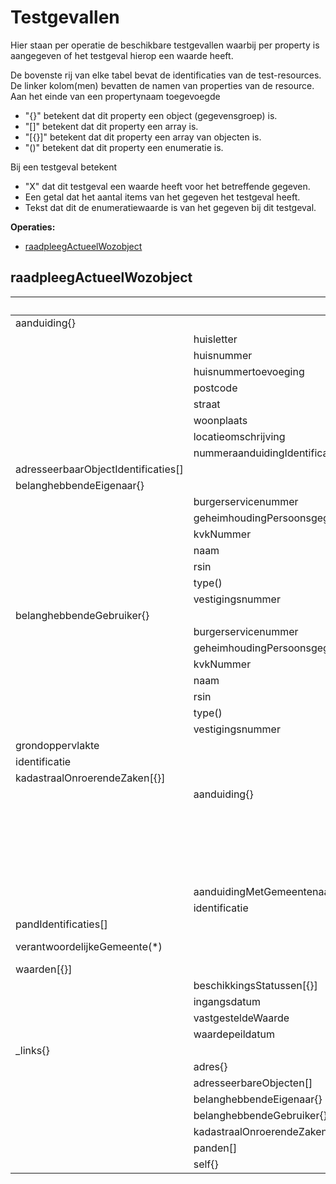 # Testgevallen

Hier staan per operatie de beschikbare testgevallen waarbij per property is aangegeven of het testgeval hierop een waarde heeft.

De bovenste rij van elke tabel bevat de identificaties van de test-resources.
De linker kolom(men) bevatten de namen van properties van de resource.
Aan het einde van een propertynaam toegevoegde
- "{}" betekent dat dit property een object (gegevensgroep) is.
- "[]" betekent dat dit property een array is.
- "[{}]" betekent dat dit property een array van objecten is.
- "()" betekent dat dit property een enumeratie is.

Bij een testgeval betekent
- "X" dat dit testgeval een waarde heeft voor het betreffende gegeven.
- Een getal dat het aantal items van het gegeven het testgeval heeft.
- Tekst dat dit de enumeratiewaarde is van het gegeven bij dit testgeval.

**Operaties:**

- [raadpleegActueelWozobject](#raadpleegActueelWozobject)

## raadpleegActueelWozobject

||||800000051111|800000093455|800000200021|800000200022|800000014669|800000003118|800000823525|800012345678|
|--- |--- |--- |--- |--- |--- |--- |--- |--- |--- |--- |
|aanduiding{}|||X|X|X|X|X|X|X|X|
||huisletter||||||||||
||huisnummer||X|X|X|X|X|X|X|X|
||huisnummertoevoeging||||X|X|||||
||postcode||X|X|X|X|X|X|X|X|
||straat||X|X|X|X|X|X|X|X|
||woonplaats||X|X|X|X|X|X|X|X|
||locatieomschrijving||||||||||
||nummeraanduidingIdentificatie||X|X|X|X|X|X|X|X|
|adresseerbaarObjectIdentificaties[]|||1|1|||1|1|1|3|
|belanghebbendeEigenaar{}|||X|X|X|X|X|X|X||
||burgerservicenummer|||X|||X|X|||
||geheimhoudingPersoonsgegevens(?)||||||||||
||kvkNummer||||||||X||
||naam||X|X|X|X|X|X|X||
||rsin||X||X|X|||||
||type()||niet_natuurlijk_persoon|natuurlijk_persoon|niet_natuurlijk_persoon|niet_natuurlijk_persoon|natuurlijk_persoon|natuurlijk_persoon|vestiging||
||vestigingsnummer||||||||X||
|belanghebbendeGebruiker{}|||X||||||||
||burgerservicenummer||||||||||
||geheimhoudingPersoonsgegevens(?)||||||||||
||kvkNummer||||||||||
||naam||X||||||||
||rsin||X||||||||
||type()||niet_natuurlijk_persoon||||||||
||vestigingsnummer||||||||||
|grondoppervlakte|||X|X|X|X|X|X|X|X|
|identificatie|||X|X|X|X|X|X|X|X|
|kadastraalOnroerendeZaken[{}]|||3|1|1|1|1|1|1|1|
||aanduiding{}||X|X|X|X|X|X|X|X|
|||appartementsindex|||||||||
|||deelperceelnummer|||X|X|||||
|||gemeentecode|X|X|X|X|X|X|X|X|
|||perceelnummer|X|X|X|X|X|X|X|X|
|||sectie|X|X|X|X|X|X|X|X|
||aanduidingMetGemeentenaam||||||||||
||identificatie||X|X|X|X|X|X|X|X|
|pandIdentificaties[]|||3|1|||||||
|verantwoordelijkeGemeente(*)|||Test Gemeente 8000|Test Gemeente 8000|Test Gemeente 8000|Test Gemeente 8000|Test Gemeente 8000|Test Gemeente 8000|Test Gemeente 8000|Test Gemeente 8000|
|waarden[{}]|||4||||4|5|6||
||beschikkingsStatussen[{}]||1||||1|1|1||
||ingangsdatum||X||||X|X|X||
||vastgesteldeWaarde||X||||X|X|X||
||waardepeildatum||X||||X|X|X||
|_links{}|||X|X|X|X|X|X|X|X|
||adres{}||X|X|X|X|X|X|X|X|
||adresseerbareObjecten[]||1|1|||1|1|1|1|
||belanghebbendeEigenaar{}|||X|||X|X|||
||belanghebbendeGebruiker{}||||||||||
||kadastraalOnroerendeZaken[]||1|1|1|1|1|1|1|1|
||panden[]||1|1|||||||
||self{}||X|X|X|X|X|X|X|X|
